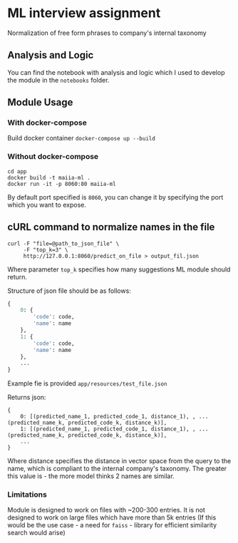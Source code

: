# ML interview assignment
Normalization of free form phrases to company's internal taxonomy

## Analysis and Logic
You can find the notebook with analysis and logic which I used to develop the module in the `notebooks` folder.

## Module Usage
### With docker-compose
Build docker container
`docker-compose up --build`
### Without docker-compose
```
cd app
docker build -t maiia-ml .
docker run -it -p 8060:80 maiia-ml
```
By default port specified is `8060`, you can change it by specifying the port which you want to expose.

## cURL command to normalize names in the file

```
curl -F "file=@path_to_json_file" \
     -F "top_k=3" \
     http://127.0.0.1:8060/predict_on_file > output_fil.json
```
Where parameter `top_k` specifies how many suggestions ML module should return.

Structure of json file should be as follows:
```python
{
    0: {
        'code': code,
        'name': name
    },
    1: {
        'code': code,
        'name': name
    },
    ...
}
```
Example fie is provided `app/resources/test_file.json`


Returns json:
```
{
    0: [(predicted_name_1, predicted_code_1, distance_1), , ...(predicted_name_k, predicted_code_k, distance_k)],
    1: [(predicted_name_1, predicted_code_1, distance_1), , ...(predicted_name_k, predicted_code_k, distance_k)],
    ...
}
```
Where distance specifies the distance in vector space from the query to the name, which is compliant to the internal company's taxonomy. The greater this value is - the more model thinks 2 names are similar.

### Limitations
Module is designed to work on files with ~200-300 entries. It is not designed to work on large files which have more than 5k entries (If this would be the use case - a need for `faiss` - library for efficient similarity search would arise)
